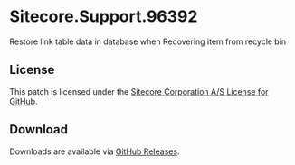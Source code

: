 # Sitecore.Support.96392
Restore link table data in database when Recovering item from recycle bin

## License  
This patch is licensed under the [Sitecore Corporation A/S License for GitHub](https://github.com/sitecoresupport/Sitecore.Support.96392/blob/master/LICENSE).  

## Download  
Downloads are available via [GitHub Releases](https://github.com/sitecoresupport/Sitecore.Support.96392/releases).  

